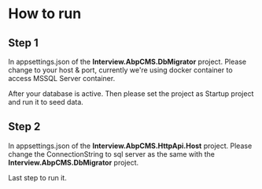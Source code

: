 # How to run

## Step 1
In appsettings.json of the **Interview.AbpCMS.DbMigrator** project. Please change to your host & port, currently we're using docker container to access MSSQL Server container.

After your database is active. Then please set the project as Startup project and run it to seed data.

## Step 2
In appsettings.json of the **Interview.AbpCMS.HttpApi.Host** project. Please change the ConnectionString to sql server as the same with the **Interview.AbpCMS.DbMigrator** project. 

Last step to run it.
